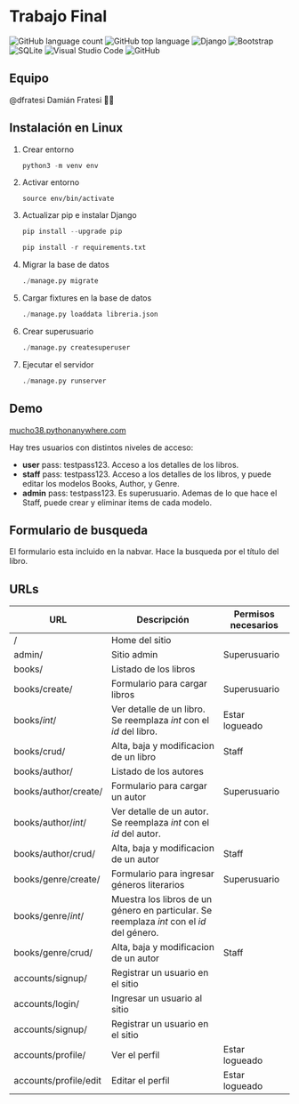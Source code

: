 # Trabajo Final

![GitHub language count](https://img.shields.io/github/languages/count/dfratesi/trabajo_final?style=plastic)
![GitHub top language](https://img.shields.io/github/languages/top/dfratesi/trabajo_final?style=plastic)
![Django](https://img.shields.io/badge/django-%23092E20.svg?style=plastic&logo=django&logoColor=white)
![Bootstrap](https://img.shields.io/badge/bootstrap-%23563D7C.svg?style=plastic&logo=bootstrap&logoColor=white)
![SQLite](https://img.shields.io/badge/sqlite-%2307405e.svg?style=plastic&logo=sqlite&logoColor=white)
![Visual Studio Code](https://img.shields.io/badge/Visual%20Studio%20Code-0078d7.svg?style=plastic&logo=visual-studio-code&logoColor=white)
![GitHub](https://img.shields.io/badge/github-%23121011.svg?style=plastic&logo=github&logoColor=white)

## Equipo

@dfratesi Damián Fratesi :man_shrugging:

## Instalación en Linux

1. Crear entorno

    ```python
    python3 -m venv env
    ```

2. Activar entorno

    ```pyton
    source env/bin/activate
    ```

3. Actualizar pip e instalar Django

    ```python
    pip install --upgrade pip

    pip install -r requirements.txt
    ```

4. Migrar la base de datos

    ```python
    ./manage.py migrate
    ```

5. Cargar fixtures en la base de datos

    ```python
    ./manage.py loaddata libreria.json
    ```

6. Crear superusuario

    ```python
    ./manage.py createsuperuser
    ```

7. Ejecutar el servidor

    ```python
    ./manage.py runserver
    ```

## Demo

[mucho38.pythonanywhere.com](http://mucho38.pythonanywhere.com/)

Hay tres usuarios con distintos niveles de acceso:

* **user** pass: testpass123. Acceso a los detalles de los libros.
* **staff** pass: testpass123. Acceso a los detalles de los libros, y puede editar los modelos Books, Author, y Genre.
* **admin** pass: testpass123. Es superusuario. Ademas de lo que hace el Staff, puede crear y eliminar items de cada modelo.

## Formulario de busqueda

El formulario esta incluido en la nabvar. Hace la busqueda por el título del libro.

## URLs

| URL | Descripción | Permisos necesarios |
| --- | --- | --- |
| / | Home del sitio | |
| admin/ | Sitio admin | Superusuario |
| books/ | Listado de los libros | |
| books/create/ | Formulario para cargar libros | Superusuario |
| books/_int_/ | Ver detalle de un libro. Se reemplaza _int_ con el _id_ del libro. | Estar logueado |
| books/crud/ | Alta, baja y modificacion de un libro | Staff |
| books/author/ | Listado de los autores | |
| books/author/create/ | Formulario para cargar un autor | Superusuario |
| books/author/_int_/ | Ver detalle de un autor. Se reemplaza _int_ con el _id_ del autor. | |
| books/author/crud/ | Alta, baja y modificacion de un autor | Staff |
| books/genre/create/ | Formulario para ingresar géneros literarios | Superusuario |
| books/genre/_int_/ | Muestra los libros de un género en particular. Se reemplaza _int_ con el _id_ del género. | |
| books/genre/crud/ | Alta, baja y modificacion de un autor | Staff |
| accounts/signup/ | Registrar un usuario en el sitio |  |
| accounts/login/ | Ingresar un usuario al sitio |  |
| accounts/signup/ | Registrar un usuario en el sitio |  |
| accounts/profile/ | Ver el perfil | Estar logueado |
| accounts/profile/edit | Editar el perfil | Estar logueado |

